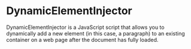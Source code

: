 # DynamicElementInjector
DynamicElementInjector is a JavaScript script that allows you to dynamically add a new element (in this case, a paragraph) to an existing container on a web page after the document has fully loaded.
